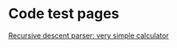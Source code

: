 # Code test pages

[Recursive descent parser: very simple calculator](https://luisespino.github.io/compilers/peggy/01_differences/recursive.html)
